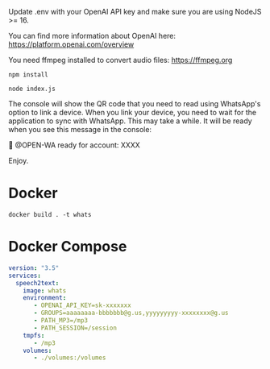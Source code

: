 Update .env with your OpenAI API key and make sure you are using NodeJS >= 16.

You can find more information about OpenAI here: https://platform.openai.com/overview

You need ffmpeg installed to convert audio files: https://ffmpeg.org

`npm install`

`node index.js`

The console will show the QR code that you need to read using WhatsApp's option to link a device.
When you link your device, you need to wait for the application to sync with WhatsApp. This may take a while.
It will be ready when you see this message in the console:

🚀 @OPEN-WA ready for account: XXXX

Enjoy.

# Docker
```shell
docker build . -t whats
```
# Docker Compose
```yaml
version: "3.5"
services:
  speech2text:
    image: whats
    environment:
       - OPENAI_API_KEY=sk-xxxxxxx
       - GROUPS=aaaaaaaa-bbbbbbb@g.us,yyyyyyyyy-xxxxxxxx@g.us
       - PATH_MP3=/mp3
       - PATH_SESSION=/session
    tmpfs:
       - /mp3
    volumes:
       - ./volumes:/volumes
```
